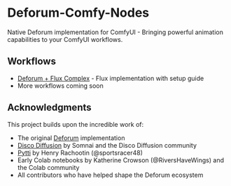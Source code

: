 # Deforum-Comfy-Nodes

Native Deforum implementation for ComfyUI - Bringing powerful animation capabilities to your ComfyUI workflows.

## Workflows

- [Deforum + Flux Complex](https://github.com/deforum-art/deforum-comfy-nodes/tree/main/examples/deforum_flux_complex) - Flux implementation with setup guide
- More workflows coming soon

## Acknowledgments

This project builds upon the incredible work of:
- The original [Deforum](https://github.com/deforum-art/deforum-stable-diffusion) implementation
- [Disco Diffusion](https://github.com/alembics/disco-diffusion) by Somnai and the Disco Diffusion community
- [Pytti](https://github.com/pytti-tools/pytti-notebook) by Henry Rachootin (@sportsracer48)
- Early Colab notebooks by Katherine Crowson (@RiversHaveWings) and the Colab community
- All contributors who have helped shape the Deforum ecosystem
